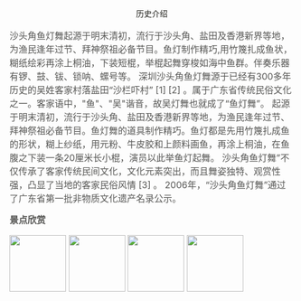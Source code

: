 <center><font color="#1e1e19"><font face="阿里汉仪智能黑体">历史介绍</font></center><br>
 <font color="#565654" size="3">
 沙头角鱼灯舞起源于明末清初，流行于沙头角、盐田及香港新界等地，为渔民逢年过节、拜神祭祖必备节目。鱼灯制作精巧,用竹篾扎成鱼状，糊纸绘彩再涂上桐油，下装短棍，举棍起舞穿梭如海中鱼群。伴奏乐器有锣、鼓、钹、锁呐、螺号等。
 深圳沙头角鱼灯舞源于已经有300多年历史的吴姓客家村落盐田“沙栏吓村” [1]  [2]  。属于广东省传统民俗文化之一。客家语中，"鱼"、"吴"谐音，故吴灯舞也就成了“鱼灯舞”。
 起源于明末清初，流行于沙头角、盐田及香港新界等地，为渔民逢年过节、拜神祭祖必备节目。鱼灯舞的道具制作精巧。鱼灯都是先用竹篾扎成鱼的形状，糊上纱纸，用元粉、牛皮胶和上颜料画鱼，再涂上桐油，在鱼腹之下装一条20厘米长小棍，演员以此举鱼灯起舞。
 沙头角鱼灯舞”不仅传承了客家传统民间文化，文化元素突出，而且舞姿独特、观赏性强，凸显了当地的客家民俗风情 [3]  。
 2006年，“沙头角鱼灯舞”通过了广东省第一批非物质文化遗产名录公示。</font>

<br>

<font color="#565654" size="3">**景点欣赏**<br>


<img src="/assets/timg%20(14).jpg" width=100px height=100px> <img src="/assets/timg%20(13).jpg" width=100px height=100px>  <img src="/assets/timg%20(9).jpg" width=100px height=100px> <img src="/assets/timg%20(12).jpg" width=100px height=100px>
